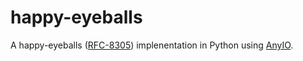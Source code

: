 # happy-eyeballs

A happy-eyeballs ([RFC-8305](https://tools.ietf.org/html/rfc8305)) implenentation in Python using [AnyIO](https://pypi.org/project/anyio/).
